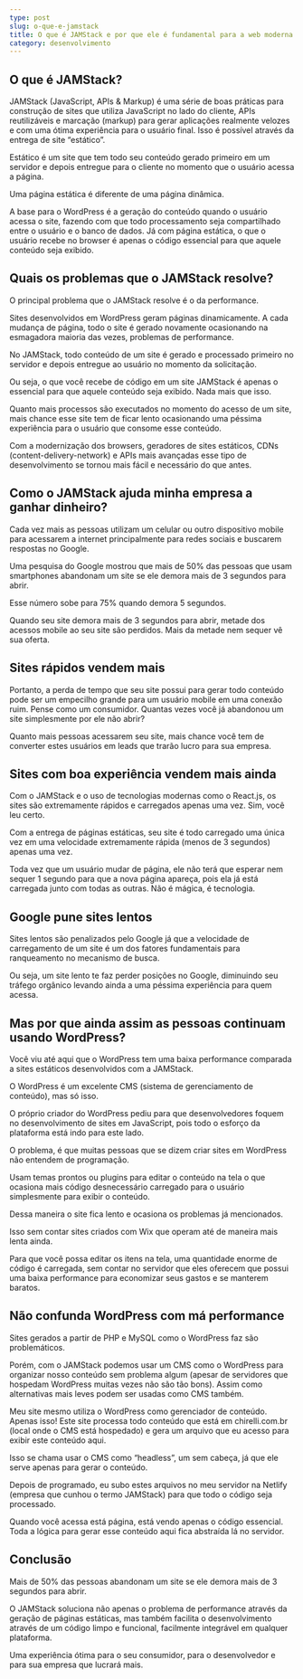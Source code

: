 ```yaml
---
type: post
slug: o-que-e-jamstack
title: O que é JAMStack e por que ele é fundamental para a web moderna
category: desenvolvimento
---
```


## O que é JAMStack?

JAMStack (JavaScript, APIs & Markup) é uma série de boas práticas para construção de sites que utiliza JavaScript no lado do cliente, APIs reutilizáveis e marcação (markup) para gerar aplicações realmente velozes e com uma ótima experiência para o usuário final. Isso é possível através da entrega de site “estático”.

Estático é um site que tem todo seu conteúdo gerado primeiro em um servidor e depois entregue para o cliente no momento que o usuário acessa a página.

Uma página estática é diferente de uma página dinâmica.

A base para o WordPress é a geração do conteúdo quando o usuário acessa o site, fazendo com que todo processamento seja compartilhado entre o usuário e o banco de dados. Já com página estática, o que o usuário recebe no browser é apenas o código essencial para que aquele conteúdo seja exibido.

## Quais os problemas que o JAMStack resolve?

O principal problema que o JAMStack resolve é o da performance.

Sites desenvolvidos em WordPress geram páginas dinamicamente. A cada mudança de página, todo o site é gerado novamente ocasionando na esmagadora maioria das vezes, problemas de performance.

No JAMStack, todo conteúdo de um site é gerado e processado primeiro no servidor e depois entregue ao usuário no momento da solicitação.

Ou seja, o que você recebe de código em um site JAMStack é apenas o essencial para que aquele conteúdo seja exibido. Nada mais que isso.

Quanto mais processos são executados no momento do acesso de um site, mais chance esse site tem de ficar lento ocasionando uma péssima experiência para o usuário que consome esse conteúdo.

Com a modernização dos browsers, geradores de sites estáticos, CDNs (content-delivery-network) e APIs mais avançadas esse tipo de desenvolvimento se tornou mais fácil e necessário do que antes.

## Como o JAMStack ajuda minha empresa a ganhar dinheiro?

Cada vez mais as pessoas utilizam um celular ou outro dispositivo mobile para acessarem a internet principalmente para redes sociais e buscarem respostas no Google.

Uma pesquisa do Google mostrou que mais de 50% das pessoas que usam smartphones abandonam um site se ele demora mais de 3 segundos para abrir.

Esse número sobe para 75% quando demora 5 segundos.

Quando seu site demora mais de 3 segundos para abrir, metade dos acessos mobile ao seu site são perdidos. Mais da metade nem sequer vê sua oferta.

## Sites rápidos vendem mais

Portanto, a perda de tempo que seu site possui para gerar todo conteúdo pode ser um empecilho grande para um usuário mobile em uma conexão ruim. Pense como um consumidor. Quantas vezes você já abandonou um site simplesmente por ele não abrir?

Quanto mais pessoas acessarem seu site, mais chance você tem de converter estes usuários em leads que trarão lucro para sua empresa.

## Sites com boa experiência vendem mais ainda

Com o JAMStack e o uso de tecnologias modernas como o React.js, os sites são extremamente rápidos e carregados apenas uma vez. Sim, você leu certo.

Com a entrega de páginas estáticas, seu site é todo carregado uma única vez em uma velocidade extremamente rápida (menos de 3 segundos) apenas uma vez.

Toda vez que um usuário mudar de página, ele não terá que esperar nem sequer 1 segundo para que a nova página apareça, pois ela já está carregada junto com todas as outras. Não é mágica, é tecnologia.

## Google pune sites lentos

Sites lentos são penalizados pelo Google já que a velocidade de carregamento de um site é um dos fatores fundamentais para ranqueamento no mecanismo de busca.

Ou seja, um site lento te faz perder posições no Google, diminuindo seu tráfego orgânico levando ainda a uma péssima experiência para quem acessa.

## Mas por que ainda assim as pessoas continuam usando WordPress?

Você viu até aqui que o WordPress tem uma baixa performance comparada a sites estáticos desenvolvidos com a JAMStack.

O WordPress é um excelente CMS (sistema de gerenciamento de conteúdo), mas só isso.

O próprio criador do WordPress pediu para que desenvolvedores foquem no desenvolvimento de sites em JavaScript, pois todo o esforço da plataforma está indo para este lado.

O problema, é que muitas pessoas que se dizem criar sites em WordPress não entendem de programação.

Usam temas prontos ou plugins para editar o conteúdo na tela o que ocasiona mais código desnecessário carregado para o usuário simplesmente para exibir o conteúdo.

Dessa maneira o site fica lento e ocasiona os problemas já mencionados.

Isso sem contar sites criados com Wix que operam até de maneira mais lenta ainda.

Para que você possa editar os itens na tela, uma quantidade enorme de código é carregada, sem contar no servidor que eles oferecem que possui uma baixa performance para economizar seus gastos e se manterem baratos.

## Não confunda WordPress com má performance

Sites gerados a partir de PHP e MySQL como o WordPress faz são problemáticos.

Porém, com o JAMStack podemos usar um CMS como o WordPress para organizar nosso conteúdo sem problema algum (apesar de servidores que hospedam WordPress muitas vezes não são tão bons). Assim como alternativas mais leves podem ser usadas como CMS também.

Meu site mesmo utiliza o WordPress como gerenciador de conteúdo. Apenas isso! Este site processa todo conteúdo que está em chirelli.com.br (local onde o CMS está hospedado) e gera um arquivo que eu acesso para exibir este conteúdo aqui.

Isso se chama usar o CMS como “headless”, um sem cabeça, já que ele serve apenas para gerar o conteúdo.

Depois de programado, eu subo estes arquivos no meu servidor na Netlify (empresa que cunhou o termo JAMStack) para que todo o código seja processado.

Quando você acessa está página, está vendo apenas o código essencial. Toda a lógica para gerar esse conteúdo aqui fica abstraída lá no servidor.

## Conclusão

Mais de 50% das pessoas abandonam um site se ele demora mais de 3 segundos para abrir.

O JAMStack soluciona não apenas o problema de performance através da geração de páginas estáticas, mas também facilita o desenvolvimento através de um código limpo e funcional, facilmente integrável em qualquer plataforma.

Uma experiência ótima para o seu consumidor, para o desenvolvedor e para sua empresa que lucrará mais.
